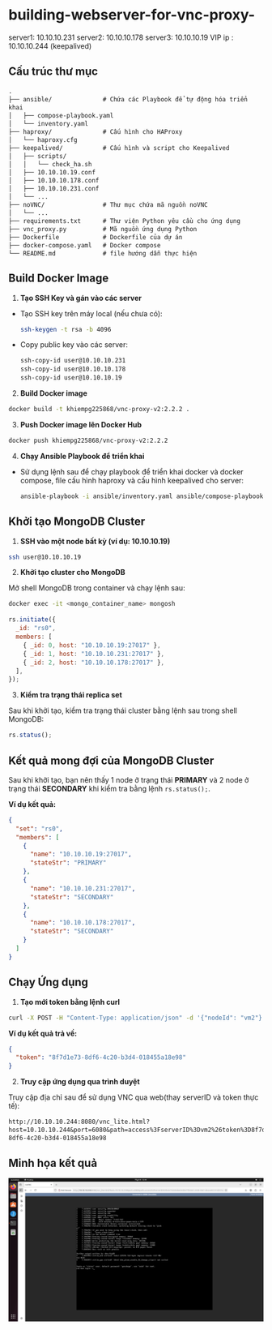 # building-webserver-for-vnc-proxy-

server1: 10.10.10.231
server2: 10.10.10.178
server3: 10.10.10.19
VIP ip : 10.10.10.244 (keepalived)

## Cấu trúc thư mục

```
.
├── ansible/              # Chứa các Playbook để tự động hóa triển khai
│   ├── compose-playbook.yaml
│   └── inventory.yaml
├── haproxy/              # Cấu hình cho HAProxy
│   └── haproxy.cfg
├── keepalived/           # Cấu hình và script cho Keepalived
│   ├── scripts/
│   │   └── check_ha.sh
│   ├── 10.10.10.19.conf
│   ├── 10.10.10.178.conf
│   ├── 10.10.10.231.conf
│   └── ...
├── noVNC/                # Thư mục chứa mã nguồn noVNC
│   └── ...
├── requirements.txt      # Thư viện Python yêu cầu cho ứng dụng
├── vnc_proxy.py          # Mã nguồn ứng dụng Python
├── Dockerfile            # Dockerfile của dự án
├── docker-compose.yaml   # Docker compose
└── README.md             # file hướng dẫn thực hiện
```

## Build Docker Image

1. **Tạo SSH Key và gán vào các server**

- Tạo SSH key trên máy local (nếu chưa có):

  ```bash
  ssh-keygen -t rsa -b 4096
  ```

- Copy public key vào các server:

  ```bash
  ssh-copy-id user@10.10.10.231
  ssh-copy-id user@10.10.10.178
  ssh-copy-id user@10.10.10.19
  ```

2. **Build Docker image**

```bash
docker build -t khiempg225868/vnc-proxy-v2:2.2.2 .
```

3. **Push Docker image lên Docker Hub**

```bash
docker push khiempg225868/vnc-proxy-v2:2.2.2
```

4. **Chạy Ansible Playbook để triển khai**

- Sử dụng lệnh sau để chạy playbook để triển khai docker và docker compose, file cấu hình haproxy và cấu hình keepalived cho server:
  ```bash
  ansible-playbook -i ansible/inventory.yaml ansible/compose-playbook.yaml
  ```

## Khởi tạo MongoDB Cluster

1. **SSH vào một node bất kỳ (ví dụ: 10.10.10.19)**

```bash
ssh user@10.10.10.19
```

2. **Khởi tạo cluster cho MongoDB**

Mở shell MongoDB trong container và chạy lệnh sau:

```bash
docker exec -it <mongo_container_name> mongosh
```

```javascript
rs.initiate({
  _id: "rs0",
  members: [
    { _id: 0, host: "10.10.10.19:27017" },
    { _id: 1, host: "10.10.10.231:27017" },
    { _id: 2, host: "10.10.10.178:27017" },
  ],
});
```

3. **Kiểm tra trạng thái replica set**

Sau khi khởi tạo, kiểm tra trạng thái cluster bằng lệnh sau trong shell MongoDB:

```javascript
rs.status();
```

## Kết quả mong đợi của MongoDB Cluster

Sau khi khởi tạo, bạn nên thấy 1 node ở trạng thái **PRIMARY** và 2 node ở trạng thái **SECONDARY** khi kiểm tra bằng lệnh `rs.status();`.

**Ví dụ kết quả:**

```json
{
  "set": "rs0",
  "members": [
    {
      "name": "10.10.10.19:27017",
      "stateStr": "PRIMARY"
    },
    {
      "name": "10.10.10.231:27017",
      "stateStr": "SECONDARY"
    },
    {
      "name": "10.10.10.178:27017",
      "stateStr": "SECONDARY"
    }
  ]
}
```

## Chạy Ứng dụng

1. **Tạo mới token bằng lệnh curl**

```bash
curl -X POST -H "Content-Type: application/json" -d '{"nodeId": "vm2"}' http://10.10.10.244:5000/gentoken
```

**Ví dụ kết quả trả về:**

```json
{
  "token": "8f7d1e73-8df6-4c20-b3d4-018455a18e98"
}
```

2. **Truy cập ứng dụng qua trình duyệt**

Truy cập địa chỉ sau để sử dụng VNC qua web(thay serverID và token thực tế):

```
http://10.10.10.244:8080/vnc_lite.html?host=10.10.10.244&port=6080&path=access%3FserverID%3Dvm2%26token%3D8f7d1e73-8df6-4c20-b3d4-018455a18e98
```

## Minh họa kết quả

![Kết quả triển khai VNC Proxy](img/image.png)

